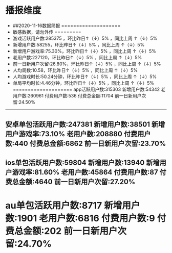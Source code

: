 # 播报维度
* ##2020-11-16数据简报
====================
* 敏感数据，请勿外传
=========
* 游戏活跃用户数:285375 ，环比昨日↑（↓）5% ，同比上周  ↑（↓）5%
* 新增用户数:58255，环比昨日↑（↓）5% ，同比上周  ↑（↓）5%
* 新增用户游戏率:75.30%，环比昨日↑（↓）5% ，同比上周  ↑（↓）5% 
* 老用户数:227120，环比昨日↑（↓）5% ，同比上周  ↑（↓）5% 
* 前一日新用户次留:26.80%，环比昨日↑（↓）5% ，同比上周  ↑（↓）5%
* 人均局数:10.58，环比昨日↑（↓）5% ，同比上周  ↑（↓）5%
* 人均游戏时长:50.24分钟，环比昨日↑（↓）5% ，同比上周  ↑（↓）5%
* 单局平均时长:4.46分钟，环比昨日↑（↓）5% ，同比上周  ↑（↓）5%
====================
app活跃用户数:315303
新增用户数:54342
老用户数:260961
付费用户数:536
付费总金额:11704
前一日新用户次留:24.50%
-----
安卓单包活跃用户数:247381
新增用户数:38501
新增用户游戏率:73.10%
老用户数:208880
付费用户数:440
付费总金额:6862
前一日新用户次留:23.70%
-----
ios单包活跃用户数:59804
新增用户数:13940
新增用户游戏率:81.60%
老用户数:45864
付费用户数:87
付费总金额:4640
前一日新用户次留:27.20%
-----
au单包活跃用户数:8717
新增用户数:1901
老用户数:6816
付费用户数:9
付费总金额:202
前一日新用户次留:24.70%
====================